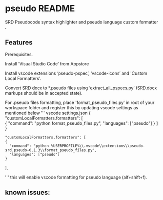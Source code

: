 # pseudo README

SRD Pseudocode syntax highlighter and pseudo language custom formatter .

## Features

Prerequisites.
 
  Install 'Visual Studio Code’ from Appstore
 
  Install vscode extensions ‘pseudo-pspec’, ‘vscode-icons’ and 'Custom Local Formatters'.
  
  Convert SRD docx to *.pseudo files using ‘extract_all_pspecs.py’  (SRD.docx markups should be in accepted state).
  
  For .pseudo files formatting, place 'format_pseudo_files.py' in root of your workspace folder and register this by updating vscode settings as mentioned below
  ''' vscode settings.json 
  {
    "customLocalFormatters.formatters": 
	 [        
		{
      "command": "python format_pseudo_files.py",
      "languages": ["pseudo"]
		}
	 ]
  }  
  
    "customLocalFormatters.formatters": [
    {
      "command": "python %USERPROFILE%\\.vscode\\extensions\\pseudo-srd.pseudo-0.1.3\\format_pseudo_files.py",
      "languages": ["pseudo"]
    }
  ],
  
  '''
  this will enable vscode formatting for pseudo language (alf+shift+f). 
 


## known issues:


